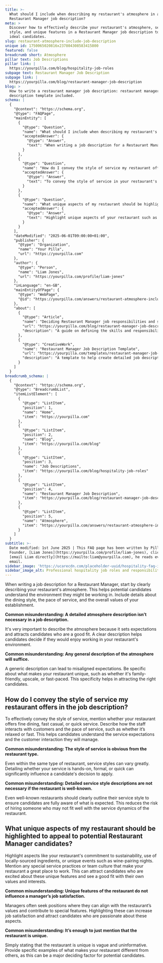 ```yaml
---
title: >-
  What should I include when describing my restaurant's atmosphere in a
  Restaurant Manager job description?
meta: >
  Discover how to effectively describe your restaurant's atmosphere, service
  style, and unique features in a Restaurant Manager job description to attract
  ideal candidates.
slug: restaurant-atmosphere-include-job-description
unique id: 1750065020816x237804308583415800
featured: false
breadcrumb short: Atmosphere
pillar text: Job Descriptions
pillar link: |
  https://yourpilla.com/blog/hospitality-job-roles
subpage text: Restaurant Manager Job Description
subpage link: |
  https://yourpilla.com/blog/restaurant-manager-job-description
blog: >
  How to write a restaurant manager job description: restaurant manager job
  description template included.
schema: |
  {
    "@context": "https://schema.org",
    "@type": "FAQPage",
    "mainEntity": [
      {
        "@type": "Question",
        "name": "What should I include when describing my restaurant's atmosphere in a Restaurant Manager job description?",
        "acceptedAnswer": {
          "@type": "Answer",
          "text": "When writing a job description for a Restaurant Manager, begin by describing your restaurant's atmosphere. Include details such as dining style, service pace, and the restaurant's values to convey the environment to potential candidates. Being specific about your restaurant's atmosphere helps attract candidates who would thrive in and contribute to your establishment's environment."
        }
      },
      {
        "@type": "Question",
        "name": "How do I convey the style of service my restaurant offers in the job description?",
        "acceptedAnswer": {
          "@type": "Answer",
          "text": "To convey the style of service in your restaurant's job description, specify whether the restaurant offers fine dining, fast casual, or quick service. Detail how the staff interacts with customers and the pace of service. For example, specify if the service is relaxed or fast-paced. These details help potential candidates understand the service expectations and customer interaction typical at your restaurant."
        }
      },
      {
        "@type": "Question",
        "name": "What unique aspects of my restaurant should be highlighted to appeal to potential Restaurant Manager candidates?",
        "acceptedAnswer": {
          "@type": "Answer",
          "text": "Highlight unique aspects of your restaurant such as a commitment to sustainability, use of locally-sourced ingredients, or special events like wine-pairing nights. Also, mention any special service practices or team culture. These features can attract candidates who are enthusiastic about these elements, potentially increasing job satisfaction and alignment with their values."
        }
      }
    ],
    "dateModified": "2025-06-01T09:00:00+01:00",
    "publisher": {
      "@type": "Organization",
      "name": "Your Pilla",
      "url": "https://yourpilla.com"
    },
    "author": {
      "@type": "Person",
      "name": "Liam Jones",
      "url": "https://yourpilla.com/profile/liam-jones"
    },
    "inLanguage": "en-GB",
    "mainEntityOfPage": {
      "@type": "WebPage",
      "@id": "https://yourpilla.com/answers/restaurant-atmosphere-include-job-description"
    },
    "about": [
      {
        "@type": "Article",
        "name": "Deciding Restaurant Manager job responsibilities and skills",
        "url": "https://yourpilla.com/blog/restaurant-manager-job-description",
        "description": "A guide on defining the skills and responsibilities necessary for a Restaurant Manager position."
      },
      {
        "@type": "CreativeWork",
        "name": "Restaurant Manager Job Description Template",
        "url": "https://yourpilla.com/templates/restaurant-manager-job-description",
        "description": "A template to help create detailed job descriptions for Restaurant Manager roles, focusing on specific skills and atmosphere details."
      }
    ]
  }
breadcrumb_schema: |
  {
    "@context": "https://schema.org",
    "@type": "BreadcrumbList",
    "itemListElement": [
      {
        "@type": "ListItem",
        "position": 1,
        "name": "Home",
        "item": "https://yourpilla.com"
      },
      {
        "@type": "ListItem",
        "position": 2,
        "name": "Blog",
        "item": "https://yourpilla.com/blog"
      },
      {
        "@type": "ListItem",
        "position": 3,
        "name": "Job Descriptions",
        "item": "https://yourpilla.com/blog/hospitality-job-roles"
      },
      {
        "@type": "ListItem",
        "position": 4,
        "name": "Restaurant Manager Job Description",
        "item": "https://yourpilla.com/blog/restaurant-manager-job-description"
      },
      {
        "@type": "ListItem",
        "position": 5,
        "name": "Atmosphere",
        "item": "https://yourpilla.com/answers/restaurant-atmosphere-include-job-description"
      }
    ]
  }
subtitle: >-
  Date modified: 1st June 2025 | This FAQ page has been written by Pilla
  Founder, [Liam Jones](https://yourpilla.com/profile/liam-jones), click to
  [email Liam directly](https://mailto:liam@yourpilla.com), he reads every
  email.
sidebar_image: 'https://ucarecdn.com/placeholder-uuid/hospitality-faq-image.jpg'
sidebar_image_alt: Professional hospitality job roles and responsibilities
---
```

When writing a job description for a Restaurant Manager, start by clearly describing your restaurant's atmosphere. This helps potential candidates understand the environment they might be working in. Include details about the dining style, the pace of service, and the overall values of your establishment.

**Common misunderstanding: A detailed atmosphere description isn’t necessary in a job description.**

It's very important to describe the atmosphere because it sets expectations and attracts candidates who are a good fit. A clear description helps candidates decide if they would enjoy working in your restaurant's environment.

**Common misunderstanding: Any general description of the atmosphere will suffice.**

A generic description can lead to misaligned expectations. Be specific about what makes your restaurant unique, such as whether it's family-friendly, upscale, or fast-paced. This specificity helps in attracting the right candidates.

## How do I convey the style of service my restaurant offers in the job description?

To effectively convey the style of service, mention whether your restaurant offers fine dining, fast casual, or quick service. Describe how the staff interacts with customers and the pace of service, such as whether it’s relaxed or fast. This helps candidates understand the service expectations and the customer interaction they will manage.

**Common misunderstanding: The style of service is obvious from the restaurant type.**

Even within the same type of restaurant, service styles can vary greatly. Detailing whether your service is hands-on, formal, or quick can significantly influence a candidate's decision to apply.

**Common misunderstanding: Detailed service style descriptions are not necessary if the restaurant is well-known.**

Even well-known restaurants should clearly outline their service style to ensure candidates are fully aware of what is expected. This reduces the risk of hiring someone who may not fit well with the service dynamics of the restaurant.

## What unique aspects of my restaurant should be highlighted to appeal to potential Restaurant Manager candidates?

Highlight aspects like your restaurant's commitment to sustainability, use of locally-sourced ingredients, or unique events such as wine-pairing nights. Mention any special service practices or team culture that make your restaurant a great place to work. This can attract candidates who are excited about these unique features and see a good fit with their own values and interests.

**Common misunderstanding: Unique features of the restaurant do not influence a manager’s job satisfaction.**

Managers often seek positions where they can align with the restaurant’s values and contribute to special features. Highlighting these can increase job satisfaction and attract candidates who are passionate about these aspects.

**Common misunderstanding: It’s enough to just mention that the restaurant is unique.**

Simply stating that the restaurant is unique is vague and uninformative. Provide specific examples of what makes your restaurant different from others, as this can be a major deciding factor for potential candidates.
